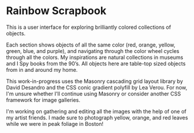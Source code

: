 # Rainbow Scrapbook
This is a user interface for exploring brilliantly colored collections of objects.
 
Each section shows objects of all the same color (red, orange, yellow, green, blue, and purple), and navigating through the color wheel cycles through all the colors. My inspirations are natural collections in museums and I Spy books from the 90’s. All objects here are table-top sized objects from in and around my home.

This work-in-progress uses the Masonry cascading grid layout library by David Desandro and the CSS conic gradient polyfill by Lea Verou. For now, I'm unsure whether I'll continue using Masonry or consider another CSS framework for image galleries.

I'm working on gathering and editing all the images with the help of one of my artist friends. I made sure to photograph yellow, orange, and red leaves while we were in peak foliage in Boston!
